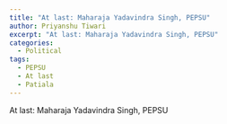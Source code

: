 ```yaml
---
title: "At last: Maharaja Yadavindra Singh, PEPSU"
author: Priyanshu Tiwari
excerpt: "At last: Maharaja Yadavindra Singh, PEPSU"
categories:
  - Political
tags:
  - PEPSU
  - At last
  - Patiala
---
```


At last: Maharaja Yadavindra Singh, PEPSU